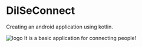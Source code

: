 # DilSeConnect
Creating an android application using kotlin.


![logo](https://github.com/rohitajariwal/Dilseconnect/assets/54471917/bd659d8b-b462-4fed-ad20-287a05282f39)
It is a basic application for connecting people!
